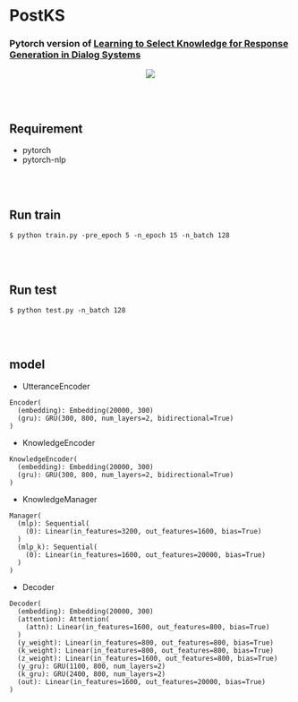 # PostKS

### Pytorch version of [Learning to Select Knowledge for Response Generation in Dialog Systems](https://arxiv.org/pdf/1902.04911.pdf)


<p align="center">
  <img src="https://github.com/bzantium/PostKS/blob/master/image/architecture.PNG">
</p>

<br><br>
## Requirement
- pytorch
- pytorch-nlp

<br><br>
## Run train
```
$ python train.py -pre_epoch 5 -n_epoch 15 -n_batch 128
```

<br><br>
## Run test
```
$ python test.py -n_batch 128
```

<br><br>
## model

- UtteranceEncoder
```
Encoder(
  (embedding): Embedding(20000, 300)
  (gru): GRU(300, 800, num_layers=2, bidirectional=True)
)
```

- KnowledgeEncoder
```
KnowledgeEncoder(
  (embedding): Embedding(20000, 300)
  (gru): GRU(300, 800, num_layers=2, bidirectional=True)
)
```

- KnowledgeManager
```
Manager(
  (mlp): Sequential(
    (0): Linear(in_features=3200, out_features=1600, bias=True)
  )
  (mlp_k): Sequential(
    (0): Linear(in_features=1600, out_features=20000, bias=True)
  )
)
```

- Decoder
```
Decoder(
  (embedding): Embedding(20000, 300)
  (attention): Attention(
    (attn): Linear(in_features=1600, out_features=800, bias=True)
  )
  (y_weight): Linear(in_features=800, out_features=800, bias=True)
  (k_weight): Linear(in_features=800, out_features=800, bias=True)
  (z_weight): Linear(in_features=1600, out_features=800, bias=True)
  (y_gru): GRU(1100, 800, num_layers=2)
  (k_gru): GRU(2400, 800, num_layers=2)
  (out): Linear(in_features=1600, out_features=20000, bias=True)
)
```
